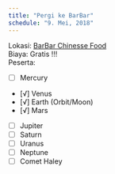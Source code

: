 ```yaml
---
title: "Pergi ke BarBar"
schedule: "9. Mei, 2018"
---
```


Lokasi: [BarBar Chinesse Food](https://goo.gl/maps/JKivmu9bBhk)    
Biaya: Gratis !!!     
Peserta:    
- [ ] Mercury  
- [√] Venus  
- [√] Earth (Orbit/Moon)  
- [√] Mars  
- [ ] Jupiter  
- [ ] Saturn  
- [ ] Uranus  
- [ ] Neptune  
- [ ] Comet Haley  
